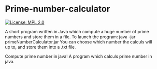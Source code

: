 # Prime-number-calculator
[![License: MPL 2.0](https://img.shields.io/badge/License-MPL%202.0-orange.svg?style=for-the-badge&logo=mozilla)](https://www.mozilla.org/en-US/MPL/)

A short program written in Java which compute a huge number of prime numbers and store them in a file.
To launch the program: java -jar primeNumberCalculator.jar
You can choose which number the calculs  will up to, and store them into a .txt file.

Compute prime number in java!
A program which calculs prime number in java.
